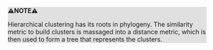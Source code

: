 <div style="margin:2em; background-color: #e0e0e0;">

<strong>⚠️NOTE️️️⚠️</strong>

Hierarchical clustering has its roots in phylogeny. The similarity metric to build clusters is massaged into a distance metric, which is then used to form a tree that represents the clusters.
</div>

